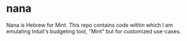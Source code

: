 # nana
Nana is Hebrew for Mint. This repo contains code within which I am emulating Intuit's budgeting tool, "Mint" but for customized use-cases.
